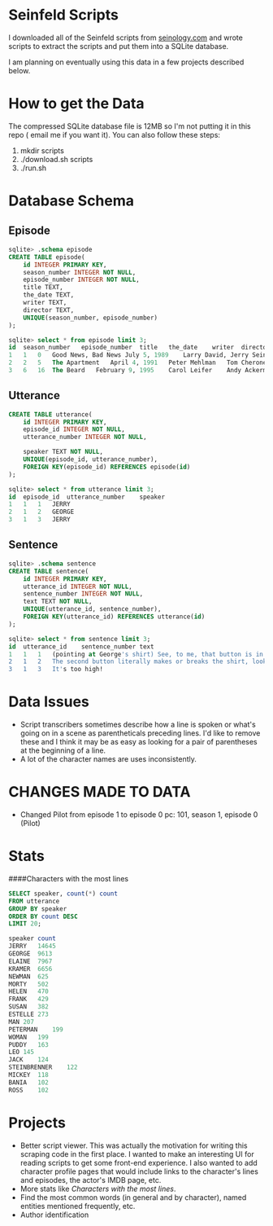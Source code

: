 Seinfeld Scripts
================

I downloaded all of the Seinfeld scripts from 
[seinology.com](http://www.seinology.com/) and wrote scripts to extract the
scripts and put them into a SQLite database.

I am planning on eventually using this data in a few projects described below.

How to get the Data
===================
The compressed SQLite database file is 12MB so I'm not putting it in this repo (
email me if you want it). You can also follow these steps:
1) mkdir scripts  
2) ./download.sh scripts
3) ./run.sh


Database Schema
===============

Episode
-------
```sql
sqlite> .schema episode
CREATE TABLE episode(
    id INTEGER PRIMARY KEY,
    season_number INTEGER NOT NULL,
    episode_number INTEGER NOT NULL,
    title TEXT,
    the_date TEXT,
    writer TEXT,
    director TEXT,
    UNIQUE(season_number, episode_number)
);

sqlite> select * from episode limit 3;
id	season_number	episode_number	title	the_date	writer	director
1	1	0	Good News, Bad News	July 5, 1989	Larry David, Jerry Seinfeld	Art Wolff
2	2	5	The Apartment	April 4, 1991	Peter Mehlman	Tom Cherones
3	6	16	The Beard	February 9, 1995	Carol Leifer	Andy Ackerman
```


Utterance
---------
```sql
CREATE TABLE utterance(
    id INTEGER PRIMARY KEY,
    episode_id INTEGER NOT NULL,
    utterance_number INTEGER NOT NULL,

    speaker TEXT NOT NULL,
    UNIQUE(episode_id, utterance_number),
    FOREIGN KEY(episode_id) REFERENCES episode(id)
);

sqlite> select * from utterance limit 3;
id	episode_id	utterance_number	speaker
1	1	1	JERRY
2	1	2	GEORGE
3	1	3	JERRY
```


Sentence
--------
```sql
sqlite> .schema sentence
CREATE TABLE sentence(
    id INTEGER PRIMARY KEY,
    utterance_id INTEGER NOT NULL,
    sentence_number INTEGER NOT NULL,
    text TEXT NOT NULL,
    UNIQUE(utterance_id, sentence_number),
    FOREIGN KEY(utterance_id) REFERENCES utterance(id)
);

sqlite> select * from sentence limit 3;
id	utterance_id	sentence_number	text
1	1	1	(pointing at George's shirt) See, to me, that button is in the worst possible spot.
2	1	2	The second button literally makes or breaks the shirt, look at it.
3	1	3	It's too high!
```


Data Issues
===========
* Script transcribers sometimes describe how a line is spoken or what's going on
  in a scene as parentheticals preceding lines. I'd like to remove these and I
  think it may be as easy as looking for a pair of parentheses at the beginning
  of a line.
* A lot of the character names are uses inconsistently.

CHANGES MADE TO DATA
====================
* Changed Pilot from episode 1 to episode 0
  pc: 101, season 1, episode 0 (Pilot)<br>


Stats
=====
####Characters with the most lines
```sql
SELECT speaker, count(*) count
FROM utterance
GROUP BY speaker
ORDER BY count DESC
LIMIT 20;

speaker	count
JERRY	14645
GEORGE	9613
ELAINE	7967
KRAMER	6656
NEWMAN	625
MORTY	502
HELEN	470
FRANK	429
SUSAN	382
ESTELLE	273
MAN	207
PETERMAN	199
WOMAN	199
PUDDY	163
LEO	145
JACK	124
STEINBRENNER	122
MICKEY	118
BANIA	102
ROSS	102
```


Projects
========
* Better script viewer. This was actually the motivation for writing this
  scraping code in the first place. I wanted to make an interesting UI for
  reading scripts to get some front-end experience. I also wanted to add
  character profile pages that would include links to the character's lines and
  episodes, the actor's IMDB page, etc.
* More stats like *Characters with the most lines*.
* Find the most common words (in general and by character), named entities 
  mentioned frequently, etc.
* Author identification
